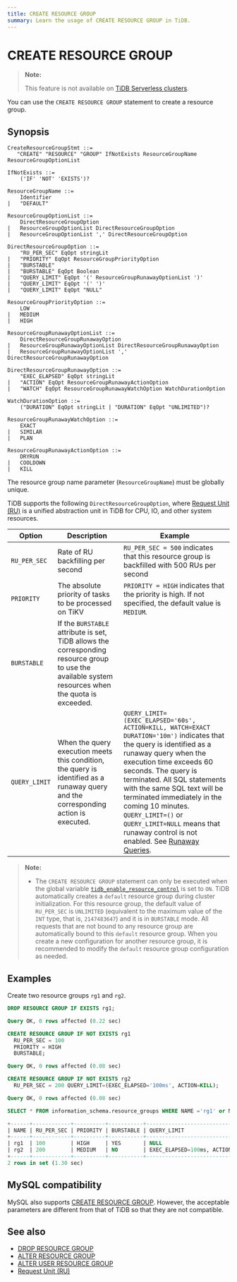 ```yaml
---
title: CREATE RESOURCE GROUP
summary: Learn the usage of CREATE RESOURCE GROUP in TiDB.
---
```


# CREATE RESOURCE GROUP

<CustomContent platform="tidb-cloud">

> **Note:**
>
> This feature is not available on [TiDB Serverless clusters](https://docs.pingcap.com/tidbcloud/select-cluster-tier#tidb-serverless).

</CustomContent>

You can use the `CREATE RESOURCE GROUP` statement to create a resource group.

## Synopsis

```ebnf+diagram
CreateResourceGroupStmt ::=
   "CREATE" "RESOURCE" "GROUP" IfNotExists ResourceGroupName ResourceGroupOptionList

IfNotExists ::=
    ('IF' 'NOT' 'EXISTS')?

ResourceGroupName ::=
    Identifier
|   "DEFAULT"

ResourceGroupOptionList ::=
    DirectResourceGroupOption
|   ResourceGroupOptionList DirectResourceGroupOption
|   ResourceGroupOptionList ',' DirectResourceGroupOption

DirectResourceGroupOption ::=
    "RU_PER_SEC" EqOpt stringLit
|   "PRIORITY" EqOpt ResourceGroupPriorityOption
|   "BURSTABLE"
|   "BURSTABLE" EqOpt Boolean
|   "QUERY_LIMIT" EqOpt '(' ResourceGroupRunawayOptionList ')'
|   "QUERY_LIMIT" EqOpt '(' ')'
|   "QUERY_LIMIT" EqOpt "NULL"

ResourceGroupPriorityOption ::=
    LOW
|   MEDIUM
|   HIGH

ResourceGroupRunawayOptionList ::= 
    DirectResourceGroupRunawayOption
|   ResourceGroupRunawayOptionList DirectResourceGroupRunawayOption
|   ResourceGroupRunawayOptionList ',' DirectResourceGroupRunawayOption

DirectResourceGroupRunawayOption ::=
    "EXEC_ELAPSED" EqOpt stringLit
|   "ACTION" EqOpt ResourceGroupRunawayActionOption
|   "WATCH" EqOpt ResourceGroupRunawayWatchOption WatchDurationOption

WatchDurationOption ::=
    ("DURATION" EqOpt stringLit | "DURATION" EqOpt "UNLIMITED")?

ResourceGroupRunawayWatchOption ::=
    EXACT
|   SIMILAR
|   PLAN

ResourceGroupRunawayActionOption ::=
    DRYRUN
|   COOLDOWN
|   KILL
```

The resource group name parameter (`ResourceGroupName`) must be globally unique.

TiDB supports the following `DirectResourceGroupOption`, where [Request Unit (RU)](/tidb-resource-control.md#what-is-request-unit-ru) is a unified abstraction unit in TiDB for CPU, IO, and other system resources.

| Option     | Description                         | Example                |
|---------------|-------------------------------------|------------------------|
| `RU_PER_SEC`  | Rate of RU backfilling per second   | `RU_PER_SEC = 500` indicates that this resource group is backfilled with 500 RUs per second    |
| `PRIORITY`    | The absolute priority of tasks to be processed on TiKV  | `PRIORITY = HIGH` indicates that the priority is high. If not specified, the default value is `MEDIUM`. |
| `BURSTABLE`   | If the `BURSTABLE` attribute is set, TiDB allows the corresponding resource group to use the available system resources when the quota is exceeded. |
| `QUERY_LIMIT` | When the query execution meets this condition, the query is identified as a runaway query and the corresponding action is executed. | `QUERY_LIMIT=(EXEC_ELAPSED='60s', ACTION=KILL, WATCH=EXACT DURATION='10m')` indicates that the query is identified as a runaway query when the execution time exceeds 60 seconds. The query is terminated. All SQL statements with the same SQL text will be terminated immediately in the coming 10 minutes. `QUERY_LIMIT=()` or `QUERY_LIMIT=NULL` means that runaway control is not enabled. See [Runaway Queries](/tidb-resource-control.md#manage-queries-that-consume-more-resources-than-expected-runaway-queries). |

> **Note:**
>
> - The `CREATE RESOURCE GROUP` statement can only be executed when the global variable [`tidb_enable_resource_control`](/system-variables.md#tidb_enable_resource_control-new-in-v660) is set to `ON`.
> TiDB automatically creates a `default` resource group during cluster initialization. For this resource group, the default value of `RU_PER_SEC` is `UNLIMITED` (equivalent to the maximum value of the `INT` type, that is, `2147483647`) and it is in `BURSTABLE` mode. All requests that are not bound to any resource group are automatically bound to this `default` resource group. When you create a new configuration for another resource group, it is recommended to modify the `default` resource group configuration as needed.

## Examples

Create two resource groups `rg1` and `rg2`.

```sql
DROP RESOURCE GROUP IF EXISTS rg1;
```

```sql
Query OK, 0 rows affected (0.22 sec)
```

```sql
CREATE RESOURCE GROUP IF NOT EXISTS rg1
  RU_PER_SEC = 100
  PRIORITY = HIGH
  BURSTABLE;
```

```sql
Query OK, 0 rows affected (0.08 sec)
```

```sql
CREATE RESOURCE GROUP IF NOT EXISTS rg2
  RU_PER_SEC = 200 QUERY_LIMIT=(EXEC_ELAPSED='100ms', ACTION=KILL);
```

```sql
Query OK, 0 rows affected (0.08 sec)
```

```sql
SELECT * FROM information_schema.resource_groups WHERE NAME ='rg1' or NAME = 'rg2';
```

```sql
+------+------------+----------+-----------+---------------------------------+
| NAME | RU_PER_SEC | PRIORITY | BURSTABLE | QUERY_LIMIT                     |
+------+------------+----------+-----------+---------------------------------+
| rg1  | 100        | HIGH     | YES       | NULL                            |
| rg2  | 200        | MEDIUM   | NO        | EXEC_ELAPSED=100ms, ACTION=KILL |
+------+------------+----------+-----------+---------------------------------+
2 rows in set (1.30 sec)
```

## MySQL compatibility

MySQL also supports [CREATE RESOURCE GROUP](https://dev.mysql.com/doc/refman/8.0/en/create-resource-group.html). However, the acceptable parameters are different from that of TiDB so that they are not compatible.

## See also

* [DROP RESOURCE GROUP](/sql-statements/sql-statement-drop-resource-group.md)
* [ALTER RESOURCE GROUP](/sql-statements/sql-statement-alter-resource-group.md)
* [ALTER USER RESOURCE GROUP](/sql-statements/sql-statement-alter-user.md#modify-the-resource-group-bound-to-the-user)
* [Request Unit (RU)](/tidb-resource-control.md#what-is-request-unit-ru)
